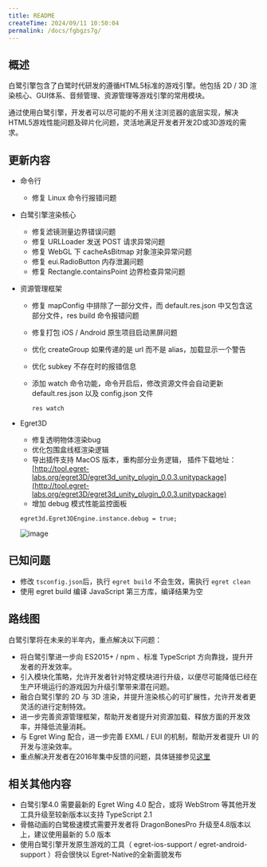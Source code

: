 ```yaml
---
title: README
createTime: 2024/09/11 10:50:04
permalink: /docs/fgbgzs7g/
---
```


## 概述

白鹭引擎包含了白鹭时代研发的遵循HTML5标准的游戏引擎。他包括 2D / 3D 渲染核心、GUI体系、音频管理、资源管理等游戏引擎的常用模块。

通过使用白鹭引擎，开发者可以尽可能的不用关注浏览器的底层实现，解决HTML5游戏性能问题及碎片化问题，灵活地满足开发者开发2D或3D游戏的需求。

## 更新内容

* 命令行
    * 修复 Linux 命令行报错问题

* 白鹭引擎渲染核心
    * 修复滤镜测量边界错误问题
    * 修复 URLLoader 发送 POST 请求异常问题
    * 修复 WebGL 下 cacheAsBitmap 对象渲染异常问题
    * 修复 eui.RadioButton 内存泄漏问题
    * 修复 Rectangle.containsPoint 边界检查异常问题

* 资源管理框架
    * 修复 mapConfig 中排除了一部分文件，而 default.res.json 中又包含这部分文件，res build 命令报错问题
    * 修复打包 iOS / Android 原生项目启动黑屏问题
    * 优化 createGroup 如果传递的是 url 而不是 alias，加载显示一个警告
    * 优化 subkey 不存在时的报错信息
    * 添加 watch 命令功能，命令开启后，修改资源文件会自动更新 default.res.json 以及 config.json 文件

    	~~~
    	res watch
    	~~~

* Egret3D
    * 修复透明物体渲染bug
    * 优化包围盒线框渲染逻辑
    * 导出插件支持 MacOS 版本，重构部分业务逻辑， 插件下载地址：[http://tool.egret-labs.org/egret3D/egret3d_unity_plugin_0.0.3.unitypackage](http://tool.egret-labs.org/egret3D/egret3d_unity_plugin_0.0.3.unitypackage)
    * 增加 debug 模式性能监控面板

    ~~~
    egret3d.Egret3DEngine.instance.debug = true;
    ~~~

    ![image](1.png)

## 已知问题

* 修改 ```tsconfig.json```后，执行 ``` egret build ``` 不会生效，需执行 ``` egret clean ```
* 使用 egret build 编译 JavaScript 第三方库，编译结果为空

## 路线图

白鹭引擎将在未来的半年内，重点解决以下问题：

* 将白鹭引擎进一步向 ES2015+ / npm 、标准 TypeScript 方向靠拢，提升开发者的开发效率。
* 引入模块化策略，允许开发者针对特定模块进行升级，以便尽可能降低已经在生产环境运行的游戏因为升级引擎带来潜在问题。
* 融合白鹭引擎的 2D 与 3D 渲染，并提升渲染核心的可扩展性，允许开发者更灵活的进行定制特效。
* 进一步完善资源管理框架，帮助开发者提升对资源加载、释放方面的开发效率，并降低流量消耗。
* 与 Egret Wing 配合，进一步完善 EXML / EUI 的机制，帮助开发者提升 UI 的开发与渲染效率。
* 重点解决开发者在2016年集中反馈的问题，具体链接参见[这里](http://bbs.egret.com/thread-25005-1-1.html)

## 相关其他内容
* 白鹭引擎4.0 需要最新的 Egret Wing 4.0 配合，或将 WebStrom 等其他开发工具升级至较新版本以支持 TypeScript 2.1
* 骨骼动画的白鹭极速模式需要开发者将 DragonBonesPro 升级至4.8版本以上，建议使用最新的 5.0 版本
* 使用白鹭引擎开发原生游戏的工具（ egret-ios-support / egret-android-support ）将会很快以 Egret-Native的全新面貌发布
